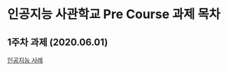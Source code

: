 # 인공지능 사관학교 Pre Course 과제 목차

## 1주차 과제 (2020.06.01)
[인공지능 사례](https://github.com/Speril/AIhomework1/blob/master/%EC%9D%B8%EA%B3%B5%EC%A7%80%EB%8A%A5_%EA%B3%BC%EC%A0%9C1.ipynb)
